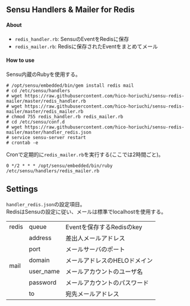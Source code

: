 ## Sensu Handlers & Mailer for Redis

#### About

 - `redis_handler.rb`: SensuのEventをRedisに保存
 - `redis_mailer.rb`: Redisに保存されたEventをまとめてメール

#### How to use

Sensu内蔵のRubyを使用する。

    # /opt/sensu/embedded/bin/gem install redis mail
    # cd /etc/sensu/handlers
    # wget https://raw.githubusercontent.com/hico-horiuchi/sensu-redis-mailer/master/redis_handler.rb
    # wget https://raw.githubusercontent.com/hico-horiuchi/sensu-redis-mailer/master/redis_mailer.rb
    # chmod 755 redis_handler.rb redis_mailer.rb
    # cd /etc/sensu/conf.d
    # wget https://raw.githubusercontent.com/hico-horiuchi/sensu-redis-mailer/master/handler_redis.json
    # service sensu-server restart
    # crontab -e

Cronで定期的に`redis_mailer.rb`を実行する(ここでは2時間ごと)。

    0 */2 * * * /opt/sensu/embedded/bin/ruby /etc/sensu/handlers/redis_mailer.rb

## Settings

`handler_redis.json`の設定項目。  
RedisはSensuの設定に従い、メールは標準でlocalhostを使用する。

<table>
  <thead></thead>
  <tbody>
    <tr>
      <td>redis</td>
      <td>queue</td>
      <td>Eventを保存するRedisのkey</td>
    </tr>
    <tr>
      <td rowspan="6">mail</td>
      <td>address</td>
      <td>差出人メールアドレス</td>
    </tr>
    <tr>
      <td>port</td>
      <td>メールサーバのポート</td>
    </tr>
    <tr>
      <td>domain</td>
      <td>メールアドレスのHELOドメイン</td>
    </tr>
    <tr>
      <td>user_name</td>
      <td>メールアカウントのユーザ名</td>
    </tr>
    <tr>
      <td>password</td>
      <td>メールアカウントのパスワード</td>
    </tr>
    <tr>
      <td>to</td>
      <td>宛先メールアドレス</td>
    </tr>
  </tbody>
</table>
